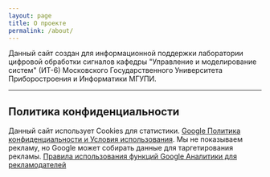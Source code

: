 ```yaml
---
layout: page
title: О проекте
permalink: /about/
---
```


Данный сайт создан для информационной поддержки лаборатории цифровой обработки сигналов кафедры "Управление и моделирование систем" (ИТ-6) Московского Государственного Университета Приборостроения и Информатики МГУПИ. 

----

## Политика конфиденциальности

Данный сайт использует Cookies для статистики. [Google Политика конфиденциальности и Условия использования](https://policies.google.com/technologies/partner-sites?hl=ru). Мы не показываем рекламу, но Google может собирать данные для таргетирования рекламы. [Правила использования функций Google Аналитики для рекламодателей](https://support.google.com/analytics/answer/2700409)
